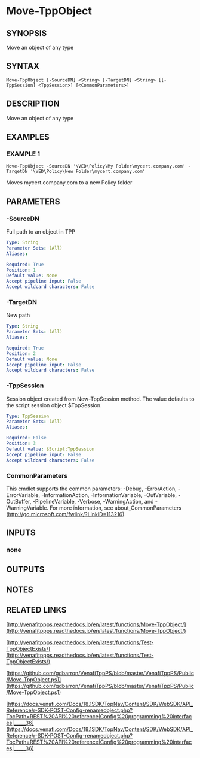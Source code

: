 # Move-TppObject

## SYNOPSIS
Move an object of any type

## SYNTAX

```
Move-TppObject [-SourceDN] <String> [-TargetDN] <String> [[-TppSession] <TppSession>] [<CommonParameters>]
```

## DESCRIPTION
Move an object of any type

## EXAMPLES

### EXAMPLE 1
```
Move-TppObject -SourceDN '\VED\Policy\My Folder\mycert.company.com' -TargetDN '\VED\Policy\New Folder\mycert.company.com'
```

Moves mycert.company.com to a new Policy folder

## PARAMETERS

### -SourceDN
Full path to an object in TPP

```yaml
Type: String
Parameter Sets: (All)
Aliases:

Required: True
Position: 1
Default value: None
Accept pipeline input: False
Accept wildcard characters: False
```

### -TargetDN
New path

```yaml
Type: String
Parameter Sets: (All)
Aliases:

Required: True
Position: 2
Default value: None
Accept pipeline input: False
Accept wildcard characters: False
```

### -TppSession
Session object created from New-TppSession method. 
The value defaults to the script session object $TppSession.

```yaml
Type: TppSession
Parameter Sets: (All)
Aliases:

Required: False
Position: 3
Default value: $Script:TppSession
Accept pipeline input: False
Accept wildcard characters: False
```

### CommonParameters
This cmdlet supports the common parameters: -Debug, -ErrorAction, -ErrorVariable, -InformationAction, -InformationVariable, -OutVariable, -OutBuffer, -PipelineVariable, -Verbose, -WarningAction, and -WarningVariable.
For more information, see about_CommonParameters (http://go.microsoft.com/fwlink/?LinkID=113216).

## INPUTS

### none

## OUTPUTS

## NOTES

## RELATED LINKS

[http://venafitppps.readthedocs.io/en/latest/functions/Move-TppObject/](http://venafitppps.readthedocs.io/en/latest/functions/Move-TppObject/)

[http://venafitppps.readthedocs.io/en/latest/functions/Test-TppObjectExists/](http://venafitppps.readthedocs.io/en/latest/functions/Test-TppObjectExists/)

[https://github.com/gdbarron/VenafiTppPS/blob/master/VenafiTppPS/Public/Move-TppObject.ps1](https://github.com/gdbarron/VenafiTppPS/blob/master/VenafiTppPS/Public/Move-TppObject.ps1)

[https://docs.venafi.com/Docs/18.1SDK/TopNav/Content/SDK/WebSDK/API_Reference/r-SDK-POST-Config-renameobject.php?TocPath=REST%20API%20reference|Config%20programming%20interfaces|_____36](https://docs.venafi.com/Docs/18.1SDK/TopNav/Content/SDK/WebSDK/API_Reference/r-SDK-POST-Config-renameobject.php?TocPath=REST%20API%20reference|Config%20programming%20interfaces|_____36)

